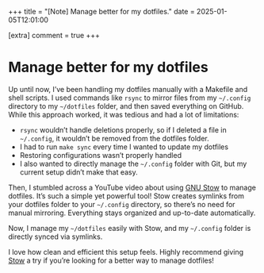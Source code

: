 +++
title = "[Note] Manage better for my dotfiles."
date = 2025-01-05T12:01:00

[extra]
comment = true
+++

# Manage better for my dotfiles

Up until now, I’ve been handling my dotfiles manually with a Makefile and shell scripts.
I used commands like `rsync` to mirror files from my `~/.config` directory to my `~/dotfiles` folder,
and then saved everything on GitHub. While this approach worked, it was tedious and had a lot of limitations:

- `rsync` wouldn’t handle deletions properly, so if I deleted a file in `~/.config`, it wouldn’t be removed from the dotfiles folder.
- I had to run `make sync` every time I wanted to update my dotfiles
- Restoring configurations wasn’t properly handled
- I also wanted to directly manage the `~/.config` folder with Git, but my current setup didn’t make that easy.

Then, I stumbled across a YouTube video about using [GNU Stow](https://www.gnu.org/software/stow/) to manage dotfiles.
It’s such a simple yet powerful tool! Stow creates symlinks from your dotfiles folder to your `~/.config` directory,
so there’s no need for manual mirroring. Everything stays organized and up-to-date automatically.

Now, I manage my `~/dotfiles` easily with Stow, and my `~/.config` folder is directly synced via symlinks.

I love how clean and efficient this setup feels. Highly recommend giving [Stow](https://github.com/aspiers/stow/) a try if you’re looking for a better way to manage dotfiles!
